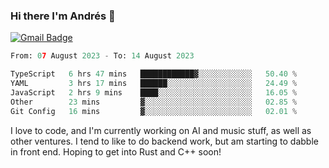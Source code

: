 ### Hi there I'm Andrés :lemon:

[![Gmail Badge](https://img.shields.io/badge/-gmail-c14438?style=flat-square&logo=Gmail&logoColor=white&link=mailto:houshuai0816@gmail.com)](mailto:ahduvvuri@gmail.com)

<!--START_SECTION:waka-->

```python
From: 07 August 2023 - To: 14 August 2023

TypeScript   6 hrs 47 mins   ████████████▓░░░░░░░░░░░░   50.40 %
YAML         3 hrs 17 mins   ██████░░░░░░░░░░░░░░░░░░░   24.49 %
JavaScript   2 hrs 9 mins    ████░░░░░░░░░░░░░░░░░░░░░   16.05 %
Other        23 mins         ▓░░░░░░░░░░░░░░░░░░░░░░░░   02.85 %
Git Config   16 mins         ▓░░░░░░░░░░░░░░░░░░░░░░░░   02.01 %
```

<!--END_SECTION:waka-->

I love to code, and I'm currently working on AI and music stuff, as well as other ventures. I tend to like to do backend work, but am starting to dabble in front end. Hoping to get into Rust and C++ soon!
